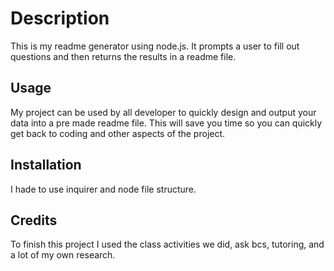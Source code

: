 # Description
This is my readme generator using node.js. It prompts a user to fill out questions and then returns the results in a readme file. 
## Usage 
My project can be used by all developer to quickly design and output your data into a pre made readme file. This will save you time so you can quickly get back to coding and other aspects of the project. 
## Installation
I hade to use inquirer and node file structure. 
## Credits
To finish this project I used the class activities we did, ask bcs, tutoring, and a lot of my own research. 